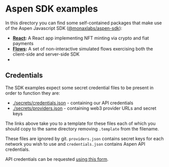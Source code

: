 # Aspen SDK examples

In this directory you can find some self-contained packages that make use of the Aspen Javascript SDK ([@monaxlabs/aspen-sdk](https://www.npmjs.com/package/@monaxlabs/aspen-sdk)):

- **[React](./react):** A React app implementing NFT minting via crypto and fiat payments
- **[Flows](./flows):** A set of non-interactive simulated flows exercising both the client-side and server-side SDK
-

## Credentials

The SDK examples expect some secret credential files to be present in order to function they are:

- [./secrets/credentials.json](./secrets/credentials.template.json) - containing our API credentials
- [./secrets/providers.json](./secrets/providers.template.json) - containing web3 provider URLs and secret keys

The links above take you to a template for these files each of which you should copy to the same directory removing `.template` from the filename.

These files are ignored by git. `providers.json` contains secret keys for each network you wish to use and `credentials.json` contains Aspen API credentials.

API credentials can be requested [using this form](https://docs.google.com/forms/d/e/1FAIpQLSd2-JXbcFoS0YNXnFL_WeJmn7tK9zxnc3zoc1KVD1Abi6yXRA/viewform?usp=sharing).
